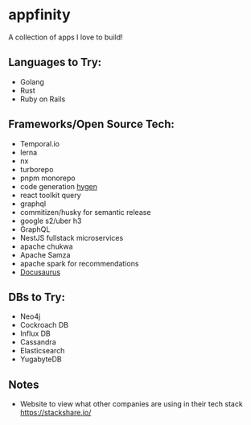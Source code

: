 # appfinity
A collection of apps I love to build!

## Languages to Try:
- Golang
- Rust
- Ruby on Rails

## Frameworks/Open Source Tech:
- Temporal.io
- lerna
- nx
- turborepo
- pnpm monorepo
- code generation [hygen](https://www.hygen.io/)
- react toolkit query
- graphql
- commitizen/husky for semantic release
- google s2/uber h3
- GraphQL
- NestJS fullstack microservices
- apache chukwa
- Apache Samza
- apache spark for recommendations
- [Docusaurus](https://docusaurus.io/)

## DBs to Try:
- Neo4j
- Cockroach DB
- Influx DB
- Cassandra
- Elasticsearch
- YugabyteDB

## Notes
- Website to view what other companies are using in their tech stack https://stackshare.io/
